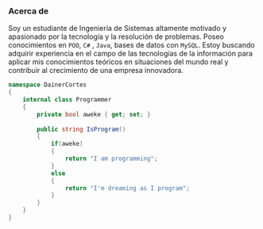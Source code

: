 ### Acerca de

Soy un estudiante de Ingeniería de Sistemas altamente motivado y apasionado por la tecnología y la resolución de problemas. Poseo conocimientos en `POO`, `C#` , `Java`, bases de datos con `MySQL`. Estoy buscando adquirir experiencia en el campo de las tecnologías de la información para aplicar mis conocimientos teóricos en situaciones del mundo real y contribuir al crecimiento de una empresa innovadora.


```C#
namespace DainerCortes
{
    internal class Programmer
    {
        private bool aweke { get; set; }
		
        public string IsProgram()
        {
            if(aweke)
            {
                return "I am programming";
            }
            else
            {
                return "I'm dreaming as I program";
            }
        }
    }
}
```

